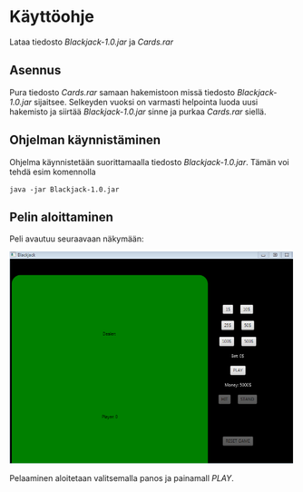# Käyttöohje

Lataa tiedosto _Blackjack-1.0.jar_ ja _Cards.rar_

## Asennus

Pura tiedosto _Cards.rar_ samaan hakemistoon missä tiedosto _Blackjack-1.0.jar_ sijaitsee. Selkeyden vuoksi on varmasti helpointa luoda uusi hakemisto ja siirtää _Blackjack-1.0.jar_ sinne ja purkaa _Cards.rar_ siellä.

## Ohjelman käynnistäminen

Ohjelma käynnistetään suorittamaalla tiedosto _Blackjack-1.0.jar_. Tämän voi tehdä esim komennolla

```
java -jar Blackjack-1.0.jar
```
## Pelin aloittaminen

Peli avautuu seuraavaan näkymään:

<img src= "https://github.com/MatsHednas/otm-harjoitustyo/blob/master/dokumentaatio/kuvat/1.PNG" width="500">

Pelaaminen aloitetaan valitsemalla panos ja painamall _PLAY_.
